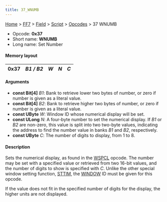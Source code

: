 ```yaml
---
title: 37_WNUMB
---
```


[Home](../../../../index.md) > [FF7](../../../../FF7.md) > [Field](../../../Field.md) > [Script](../../Script.md) > [Opcodes](../Opcodes.md) > 37 WNUMB

-   Opcode: **0x37**
-   Short name: **WNUMB**
-   Long name: Set Number

#### Memory layout

| 0x37 | *B1 / B2* | *W* | *N* | *C* |
|------|-----------|-----|-----|-----|

#### Arguments

-   **const Bit\[4\]** *B1*: Bank to retrieve lower two bytes of number, or zero if number is given as a literal value.
-   **const Bit\[4\]** *B2*: Bank to retrieve higher two bytes of number, or zero if number is given as a literal value.
-   **const UByte** *W*: Window ID whose numerical display will be set.
-   **const ULong** *N*: A four-byte number to set the numerical display. If *B1* or *B2* are non-zero, this value is split into two two-byte values, indicating the address to find the number value in banks *B1* and *B2*, respectively.
-   **const UByte** *C*: The number of digits to display, from 1 to 8.

#### Description

Sets the numerical display, as found in the [WSPCL](FF7/Field/Script/Opcodes/36_WSPCL "wikilink") opcode. The number may be set with a specified value or retrieved from two 16-bit values, and the number of digits to show is specified with *C*. Unlike the other special window setting function, [STTIM](FF7/Field/Script/Opcodes/38_STTIM "wikilink"), the [WINDOW](50_WINDOW.md) ID must be given for this opcode.

If the value does not fit in the specified number of digits for the display, the higher units are not displayed.
